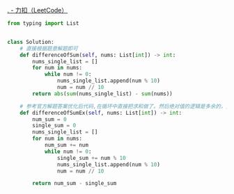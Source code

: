 [. - 力扣（LeetCode）](https://leetcode.cn/problems/difference-between-element-sum-and-digit-sum-of-an-array/description/)

```python
from typing import List


class Solution:
	# 直接根据题意解题即可
	def differenceOfSum(self, nums: List[int]) -> int:
		nums_single_list = []
		for num in nums:
			while num != 0:
				nums_single_list.append(num % 10)
				num = num // 10
		return abs(sum(nums_single_list) - sum(nums))

	# 参考官方解题答案优化后代码,在循环中直接把求和做了。然后绝对值的逻辑是多余的，元素的和必定大于每一位数的和，所以直接返回元素和减去每一位数的和即可。
	def differenceOfSumEx(self, nums: List[int]) -> int:
		num_sum = 0
		single_sum = 0
		nums_single_list = []
		for num in nums:
			num_sum += num
			while num != 0:
				single_sum += num % 10
				nums_single_list.append(num % 10)
				num = num // 10

		return num_sum - single_sum

```